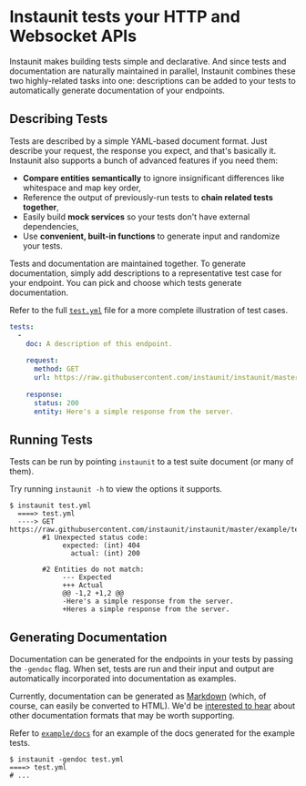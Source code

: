 # Instaunit tests your HTTP and Websocket APIs

Instaunit makes building tests simple and declarative. And since tests and documentation are naturally maintained in parallel, Instaunit combines these two highly-related tasks into one: descriptions can be added to your tests to automatically generate documentation of your endpoints.

## Describing Tests

Tests are described by a simple YAML-based document format. Just describe your request, the response you expect, and that's basically it. Instaunit also supports a bunch of advanced features if you need them:

* **Compare entities semantically** to ignore insignificant differences like whitespace and map key order,
* Reference the output of previously-run tests to **chain related tests together**,
* Easily build **mock services** so your tests don't have external dependencies,
* Use **convenient, built-in functions** to generate input and randomize your tests.

Tests and documentation are maintained together. To generate documentation, simply add descriptions to a representative test case for your endpoint. You can pick and choose which tests generate documentation.

Refer to the full [`test.yml`](https://github.com/instaunit/instaunit/blob/master/example/test.yml) file for a more complete illustration of test cases.

```yaml
tests:
  -
    doc: A description of this endpoint.
    
    request:
      method: GET
      url: https://raw.githubusercontent.com/instaunit/instaunit/master/example/test.txt
    
    response:
      status: 200
      entity: Here's a simple response from the server.
```

## Running Tests

Tests can be run by pointing `instaunit` to a test suite document (or many of them). 

Try running `instaunit -h` to view the options it supports.

```
$ instaunit test.yml
  ====> test.yml
  ----> GET https://raw.githubusercontent.com/instaunit/instaunit/master/example/test.txt
        #1 Unexpected status code:
             expected: (int) 404
               actual: (int) 200

        #2 Entities do not match:
             --- Expected
             +++ Actual
             @@ -1,2 +1,2 @@
             -Here's a simple response from the server.
             +Heres a simple response from the server.
```

## Generating Documentation

Documentation can be generated for the endpoints in your tests by passing the `-gendoc` flag. When set, tests are run and their input and output are automatically incorporated into documentation as examples.

Currently, documentation can be generated as [Markdown](https://en.wikipedia.org/wiki/Markdown) (which, of course, can easily be converted to HTML). We'd be [interested to hear](https://github.com/instaunit/instaunit/issues) about other documentation formats that may be worth supporting.

Refer to [`example/docs`](https://github.com/instaunit/instaunit/blob/master/example/docs) for an example of the docs generated for the example tests.

```
$ instaunit -gendoc test.yml
====> test.yml
# ...
```
